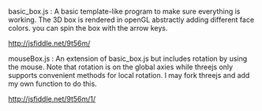 basic_box.js : A basic template-like program to make sure everything is working. The 3D box is rendered in openGL abstractly adding different face colors. you can spin the box with the arrow keys.

http://jsfiddle.net/9t56m/

mouseBox.js : An extension of basic_box.js but includes rotation by using the mouse. Note that rotation is on the global axies while threejs only supports convenient methods for local rotation. I may fork threejs and add my own function to do this.

http://jsfiddle.net/9t56m/1/
